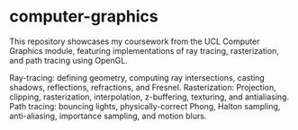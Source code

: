 # computer-graphics
This repository showcases my coursework from the UCL Computer Graphics module, featuring implementations of ray tracing, rasterization, and path tracing using OpenGL.

Ray-tracing: defining geometry, computing ray intersections, casting shadows, reflections, refractions, and Fresnel.
Rasterization: Projection, clipping, rasterization, interpolation, z-buffering, texturing, and antialiasing.
Path tracing: bouncing lights, physically-correct Phong, Halton sampling, anti-aliasing, importance sampling, and motion blurs.

